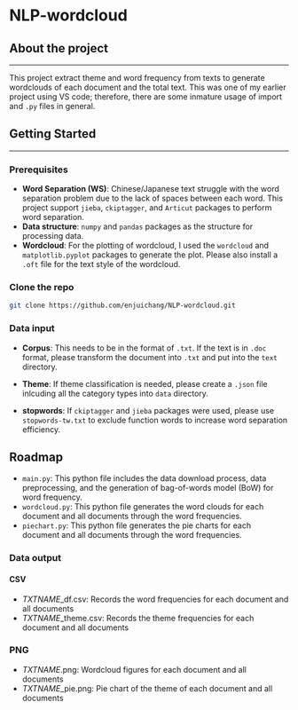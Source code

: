 # NLP-wordcloud

## About the project
---
This project extract theme and word frequency from texts to generate wordclouds of each document and the total text. This was one of my earlier project using VS code; therefore, there are some inmature usage of import and `.py` files in general.


## Getting Started
---
### Prerequisites
- **Word Separation (WS)**: Chinese/Japanese text struggle with the word separation problem due to the lack of spaces between each word. This project support `jieba`, `ckiptagger`, and `Articut` packages to perform word separation.
- **Data structure**: `numpy` and `pandas` packages as the structure for processing data.
- **Wordcloud**: For the plotting of wordcloud, I used the `wordcloud` and `matplotlib.pyplot` packages to generate the plot. Please also install a `.oft` file for the text style of the wordcloud.


### Clone the repo
```sh
git clone https://github.com/enjuichang/NLP-wordcloud.git
```

### Data input

- **Corpus**: This needs to be in the format of `.txt`. If the text is in `.doc` format, please transform the document into `.txt` and put into the `text` directory.

- **Theme**: If theme classification is needed, please create a `.json` file inlcuding all the category types into `data` directory.

- **stopwords**: If `ckiptagger` and `jieba` packages were used, please use `stopwords-tw.txt` to exclude function words to increase word separation efficiency.

## Roadmap
- `main.py`: This python file includes the data download process, data preprocessing, and the generation of bag-of-words model (BoW) for word frequency. 
- `wordcloud.py`: This python file generates the word clouds for each document and all documents through the word frequencies.
- `piechart.py`: This python file generates the pie charts for each document and all documents through the word frequencies.

### Data output
#### CSV
- *TXTNAME*_df.csv: Records the word frequencies for each document and all documents
- *TXTNAME*_theme.csv: Records the theme frequencies for each document and all documents
### PNG
- *TXTNAME*.png: Wordcloud figures for each document and all documents
- *TXTNAME*_pie.png: Pie chart of the theme of each document and all documents
 
